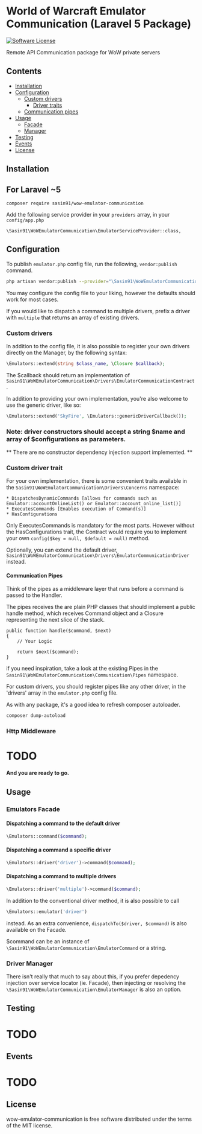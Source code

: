 # World of Warcraft Emulator Communication (Laravel 5 Package)

[![Software License](https://img.shields.io/badge/license-MIT-brightgreen.svg?style=flat-square)](LICENSE.md)

Remote API Communication package for WoW private servers

## Contents

- [Installation](#installation)
- [Configuration](#configuration)
    - [Custom drivers](#custom-drivers)
    	- [Driver traits](#driver-concerns)
    - [Communication pipes](#communication-pipes)
- [Usage](#usage)
    - [Facade](#facade)
    - [Manager](#driver-manager)
- [Testing](#testing)
- [Events](#events)
- [License](#license)

<a name="installation" />

## Installation

## For Laravel ~5

    composer require sasin91/wow-emulator-communication



Add the following service provider in your `providers` array, in your `config/app.php`

    \Sasin91\WoWEmulatorCommunication\EmulatorServiceProvider::class,

<a name="configuration"/>

## Configuration

To publish `emulator.php` config file, run the following, `vendor:publish` command.

```bash
php artisan vendor:publish --provider="\Sasin91\WoWEmulatorCommunication\EmulatorServiceProvider"
```

You may configure the config file to your liking, however the defaults should work for most cases.

If you would like to dispatch a command to multiple drivers, prefix a driver with `multiple` that returns an array of existing drivers.

<a name="custom-drivers" />

### Custom drivers

In addition to the config file, it is also possible to register your own drivers directly on the Manager, by the following syntax:

```php
\Emulators::extend(string $class_name, \Closure $callback);
```
The $callback should return an implementation of `Sasin91\WoWEmulatorCommunication\Drivers\EmulatorCommunicationContract`.

In addition to providing your own implementation, you're also welcome to use the generic driver, like so:
```php
\Emulators::extend('SkyFire', \Emulators::genericDriverCallback());
```

### Note: driver constructors should accept a string $name and array of $configurations as parameters.
** There are no constructor dependency injection support implemented. **

<a name="driver-concerns" />

### Custom driver trait

For your own implementation, there is some convenient traits available in the `Sasin91\WoWEmulatorCommunication\Drivers\Concerns` namespace:

	* DispatchesDynamicCommands [allows for commands such as Emulator::accountOnlineList() or Emulator::account_online_list()]
	* ExecutesCommands [Enables execution of Command(s)]
	* HasConfigurations

Only ExecutesCommands is mandatory for the most parts.
However without the HasConfigurations trait, the Contract would require you to implement your own `config($key = null, $default = null)` method.

Optionally, you can extend the default driver, `Sasin91\WoWEmulatorCommunication\Drivers\EmulatorCommunicationDriver` instead.

<a name="communication-pipes" />

#### Communication Pipes

Think of the pipes as a middleware layer that runs before a command is passed to the Handler.

The pipes receives the are plain PHP classes that should implement a public handle method, 
which receives Command object and a Closure representing the next slice of the stack.

```
public function handle($command, $next) 
{
	// Your Logic

	return $next($command);
}
```

if you need inspiration, take a look at the existing Pipes in the `Sasin91\WoWEmulatorCommunication\Communication\Pipes` namespace.

For custom drivers, you should register pipes like any other driver, in the 'drivers' array in the `emulator.php` config file.


As with any package, it's a good idea to refresh composer autoloader.
```bash
composer dump-autoload
```

<a name="middleware">

### Http Middleware

# TODO

**And you are ready to go.**

<a name="usage" />

## Usage

<a name="facade" />

### Emulators Facade

#### Dispatching a command to the default driver
```php
\Emulators::command($command);
```

#### Dispatching a command a specific driver
```php
\Emulators::driver('driver')->command($command);
```

#### Dispatching a command to multiple drivers
```php
\Emulators::driver('multiple')->command($command);
```

In addition to the conventional driver method, it is also possible to call
```php
\Emulators::emulator('driver')
```
instead.
As an extra convenience, `dispatchTo($driver, $command)` is also available on the Facade.

$command can be an instance of `\Sasin91\WoWEmulatorCommunication\EmulatorCommand` or a string.

<a name="driver-manager" />

### Driver Manager

There isn't really that much to say about this, if you prefer depedency injection over service locator (ie. Facade), then injecting or resolving the `\Sasin91\WoWEmulatorCommunication\EmulatorManager` is also an option.

<a name="testing" />

## Testing
# TODO

<a name="events" />

## Events
# TODO

<a name="license" />

## License

wow-emulator-communication is free software distributed under the terms of the MIT license.
